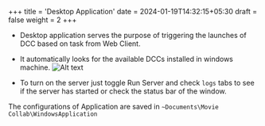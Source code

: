 +++
title = 'Desktop Application'
date = 2024-01-19T14:32:15+05:30
draft = false
weight = 2
+++

- Desktop application serves the purpose of triggering the launches of DCC based on task from Web Client.
- It automatically looks for the available DCCs installed in windows machine.
![Alt text](/MovieCollab/MCStandalone.png)

- To turn on the server just toggle Run Server and check `logs` tabs to see if the server has started or check the status bar of the window.

The configurations of Application are saved in `~Documents\Movie Collab\WindowsApplication`